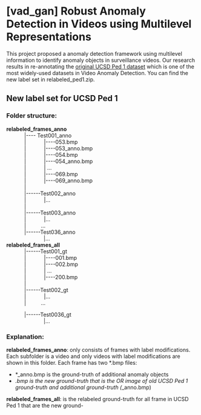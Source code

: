 # [vad_gan] Robust Anomaly Detection in Videos using Multilevel Representations

This project proposed a anomaly detection framework using multilevel information to identify anomaly objects in surveillance videos. Our research results in re-annotating the [original UCSD Ped 1 dataset](http://www.svcl.ucsd.edu/projects/anomaly/dataset.htm) which is one of the most widely-used datasets in Video Anomaly Detection. You can find the new label set in relabeled_ped1.zip.

## New label set for UCSD Ped 1

### Folder structure: 
**relabeled_frames_anno**<br>
&nbsp;&nbsp;&nbsp;&nbsp;&nbsp;&nbsp;&nbsp;&nbsp;&nbsp;&nbsp;&nbsp;&nbsp;|-\-\-\- Test001_anno<br>
&nbsp;&nbsp;&nbsp;&nbsp;&nbsp;&nbsp;&nbsp;&nbsp;&nbsp;&nbsp;&nbsp;&nbsp;|&nbsp;&nbsp;&nbsp;&nbsp;&nbsp;&nbsp;&nbsp;&nbsp;&nbsp;&nbsp;&nbsp;&nbsp;|\-\-\-\-053.bmp<br>
&nbsp;&nbsp;&nbsp;&nbsp;&nbsp;&nbsp;&nbsp;&nbsp;&nbsp;&nbsp;&nbsp;&nbsp;|&nbsp;&nbsp;&nbsp;&nbsp;&nbsp;&nbsp;&nbsp;&nbsp;&nbsp;&nbsp;&nbsp;&nbsp;|\-\-\-\-053_anno.bmp<br>
&nbsp;&nbsp;&nbsp;&nbsp;&nbsp;&nbsp;&nbsp;&nbsp;&nbsp;&nbsp;&nbsp;&nbsp;|&nbsp;&nbsp;&nbsp;&nbsp;&nbsp;&nbsp;&nbsp;&nbsp;&nbsp;&nbsp;&nbsp;&nbsp;|-\-\-\-054.bmp<br>
&nbsp;&nbsp;&nbsp;&nbsp;&nbsp;&nbsp;&nbsp;&nbsp;&nbsp;&nbsp;&nbsp;&nbsp;|&nbsp;&nbsp;&nbsp;&nbsp;&nbsp;&nbsp;&nbsp;&nbsp;&nbsp;&nbsp;&nbsp;&nbsp;|-\-\-\-054_anno.bmp<br>
&nbsp;&nbsp;&nbsp;&nbsp;&nbsp;&nbsp;&nbsp;&nbsp;&nbsp;&nbsp;&nbsp;&nbsp;|&nbsp;&nbsp;&nbsp;&nbsp;&nbsp;&nbsp;&nbsp;&nbsp;&nbsp;&nbsp;&nbsp;&nbsp;|	...<br>
&nbsp;&nbsp;&nbsp;&nbsp;&nbsp;&nbsp;&nbsp;&nbsp;&nbsp;&nbsp;&nbsp;&nbsp;|&nbsp;&nbsp;&nbsp;&nbsp;&nbsp;&nbsp;&nbsp;&nbsp;&nbsp;&nbsp;&nbsp;&nbsp;|-\-\-\-069.bmp<br>
&nbsp;&nbsp;&nbsp;&nbsp;&nbsp;&nbsp;&nbsp;&nbsp;&nbsp;&nbsp;&nbsp;&nbsp;|&nbsp;&nbsp;&nbsp;&nbsp;&nbsp;&nbsp;&nbsp;&nbsp;&nbsp;&nbsp;&nbsp;&nbsp;|-\-\-\-069_anno.bmp<br>
&nbsp;&nbsp;&nbsp;&nbsp;&nbsp;&nbsp;&nbsp;&nbsp;&nbsp;&nbsp;&nbsp;&nbsp;|<br>
&nbsp;&nbsp;&nbsp;&nbsp;&nbsp;&nbsp;&nbsp;&nbsp;&nbsp;&nbsp;&nbsp;&nbsp;|\-\-\-\-\-\-Test002_anno<br>
&nbsp;&nbsp;&nbsp;&nbsp;&nbsp;&nbsp;&nbsp;&nbsp;&nbsp;&nbsp;&nbsp;&nbsp;|&nbsp;&nbsp;&nbsp;&nbsp;&nbsp;&nbsp;&nbsp;&nbsp;&nbsp;&nbsp;&nbsp;&nbsp;|...<br>
&nbsp;&nbsp;&nbsp;&nbsp;&nbsp;&nbsp;&nbsp;&nbsp;&nbsp;&nbsp;&nbsp;&nbsp;|<br>
&nbsp;&nbsp;&nbsp;&nbsp;&nbsp;&nbsp;&nbsp;&nbsp;&nbsp;&nbsp;&nbsp;&nbsp;|\-\-\-\-\-\-Test003_anno<br>
&nbsp;&nbsp;&nbsp;&nbsp;&nbsp;&nbsp;&nbsp;&nbsp;&nbsp;&nbsp;&nbsp;&nbsp;|&nbsp;&nbsp;&nbsp;&nbsp;&nbsp;&nbsp;&nbsp;&nbsp;&nbsp;&nbsp;&nbsp;&nbsp;|...<br>
&nbsp;&nbsp;&nbsp;&nbsp;&nbsp;&nbsp;&nbsp;&nbsp;&nbsp;&nbsp;&nbsp;&nbsp;|&nbsp;&nbsp;&nbsp;&nbsp;&nbsp;&nbsp;&nbsp;&nbsp;&nbsp;&nbsp;...<br>
&nbsp;&nbsp;&nbsp;&nbsp;&nbsp;&nbsp;&nbsp;&nbsp;&nbsp;&nbsp;&nbsp;&nbsp;|\-\-\-\-\-\-Test036_anno<br>
&nbsp;&nbsp;&nbsp;&nbsp;&nbsp;&nbsp;&nbsp;&nbsp;&nbsp;&nbsp;&nbsp;&nbsp;&nbsp;&nbsp;&nbsp;&nbsp;&nbsp;&nbsp;&nbsp;&nbsp;&nbsp;&nbsp;&nbsp;&nbsp;&nbsp;|...<br>
**relabeled_frames_all**<br>
&nbsp;&nbsp;&nbsp;&nbsp;&nbsp;&nbsp;&nbsp;&nbsp;&nbsp;&nbsp;&nbsp;&nbsp;|\-\-\-\-\-\-Test001_gt<br>
&nbsp;&nbsp;&nbsp;&nbsp;&nbsp;&nbsp;&nbsp;&nbsp;&nbsp;&nbsp;&nbsp;&nbsp;|&nbsp;&nbsp;&nbsp;&nbsp;&nbsp;&nbsp;&nbsp;&nbsp;&nbsp;&nbsp;&nbsp;&nbsp;|-\-\-\-001.bmp<br>
&nbsp;&nbsp;&nbsp;&nbsp;&nbsp;&nbsp;&nbsp;&nbsp;&nbsp;&nbsp;&nbsp;&nbsp;|&nbsp;&nbsp;&nbsp;&nbsp;&nbsp;&nbsp;&nbsp;&nbsp;&nbsp;&nbsp;&nbsp;&nbsp;|-\-\-\-002.bmp<br>
&nbsp;&nbsp;&nbsp;&nbsp;&nbsp;&nbsp;&nbsp;&nbsp;&nbsp;&nbsp;&nbsp;&nbsp;|&nbsp;&nbsp;&nbsp;&nbsp;&nbsp;&nbsp;&nbsp;&nbsp;&nbsp;&nbsp;&nbsp;&nbsp;|	...<br>
&nbsp;&nbsp;&nbsp;&nbsp;&nbsp;&nbsp;&nbsp;&nbsp;&nbsp;&nbsp;&nbsp;&nbsp;|&nbsp;&nbsp;&nbsp;&nbsp;&nbsp;&nbsp;&nbsp;&nbsp;&nbsp;&nbsp;&nbsp;&nbsp;|-\-\-\-200.bmp<br>
&nbsp;&nbsp;&nbsp;&nbsp;&nbsp;&nbsp;&nbsp;&nbsp;&nbsp;&nbsp;&nbsp;&nbsp;|<br>
&nbsp;&nbsp;&nbsp;&nbsp;&nbsp;&nbsp;&nbsp;&nbsp;&nbsp;&nbsp;&nbsp;&nbsp;|\-\-\-\-\-\-Test002_gt<br>
&nbsp;&nbsp;&nbsp;&nbsp;&nbsp;&nbsp;&nbsp;&nbsp;&nbsp;&nbsp;&nbsp;&nbsp;|&nbsp;&nbsp;&nbsp;&nbsp;&nbsp;&nbsp;&nbsp;&nbsp;&nbsp;&nbsp;&nbsp;&nbsp;|...<br>
&nbsp;&nbsp;&nbsp;&nbsp;&nbsp;&nbsp;&nbsp;&nbsp;&nbsp;&nbsp;&nbsp;&nbsp;|&nbsp;&nbsp;&nbsp;&nbsp;&nbsp;&nbsp;&nbsp;&nbsp;&nbsp;&nbsp;...<br>

&nbsp;&nbsp;&nbsp;&nbsp;&nbsp;&nbsp;&nbsp;&nbsp;&nbsp;&nbsp;&nbsp;&nbsp;|\-\-\-\-\-\-Test0036_gt<br>
&nbsp;&nbsp;&nbsp;&nbsp;&nbsp;&nbsp;&nbsp;&nbsp;&nbsp;&nbsp;&nbsp;&nbsp;&nbsp;&nbsp;&nbsp;&nbsp;&nbsp;&nbsp;&nbsp;&nbsp;&nbsp;&nbsp;&nbsp;&nbsp;&nbsp;|...<br>

### Explanation: 

**relabeled_frames_anno**: only consists of frames with label modifications. Each subfolder is a video and only videos with label modifications are shown in this folder.
Each frame has two *.bmp files: 
+ *_anno.bmp is the ground-truth of additional anomaly objects	
+ *.bmp is the new ground-truth that is the OR image of old UCSD Ped 1 ground-truth and additional ground-truth (*_anno.bmp)

**relabeled_frames_all**: is the relabeled ground-truth for all frame in UCSD Ped 1 that are the new ground-
